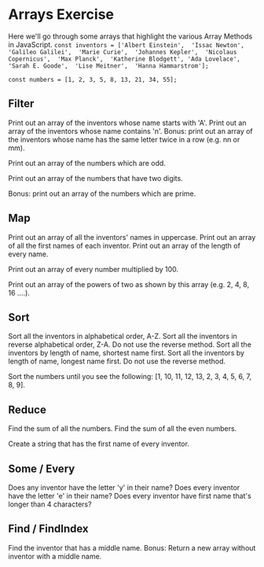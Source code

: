 # Arrays Exercise
Here we'll go through some arrays that highlight the various Array Methods in JavaScript.
`const inventors = ['Albert Einstein',  'Issac Newton',  'Galileo Galilei',  'Marie Curie',  'Johannes Kepler',  'Nicolaus Copernicus',  'Max Planck',  'Katherine Blodgett', 'Ada Lovelace', 'Sarah E. Goode',  'Lise Meitner',  'Hanna Hammarstrom'];`

`const numbers = [1, 2, 3, 5, 8, 13, 21, 34, 55];`
## Filter
Print out an array of the inventors whose name starts with 'A'.
Print out an array of the inventors whose name contains 'n'.
Bonus: print out an array of the inventors whose name has the same letter twice in a row (e.g. nn or mm).

Print out an array of the numbers which are odd.

Print out an array of the numbers that have two digits.

Bonus: print out an array of the numbers which are prime.

## Map
Print out an array of all the inventors' names in uppercase.
Print out an array of all the first names of each inventor.
Print out an array of the length of every name.

Print out an array of every number multiplied by 100.

Print out an array of the powers of two as shown by this array (e.g. 2, 4, 8, 16 ....).

## Sort
Sort all the inventors in alphabetical order, A-Z.
Sort all the inventors in reverse alphabetical order, Z-A. Do not use the reverse method.
Sort all the inventors by length of name, shortest name first.
Sort all the inventors by length of name, longest name first. Do not use the reverse method.

Sort the numbers until you see the following: [1, 10, 11, 12, 13, 2, 3, 4, 5, 6, 7, 8, 9].

## Reduce
Find the sum of all the numbers.
Find the sum of all the even numbers.

Create a string that has the first name of every inventor.

## Some / Every
Does any inventor have the letter 'y' in their name?
Does every inventor have the letter 'e' in their name?
Does every inventor have first name that's longer than 4 characters?
## Find / FindIndex
Find the inventor that has a middle name.
Bonus: Return a new array without inventor with a middle name.